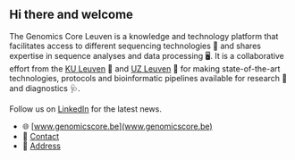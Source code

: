 ## Hi there and welcome

The Genomics Core Leuven is a knowledge and technology platform that facilitates access to different sequencing technologies :dna:  and shares expertise in sequence analyses and data processing :desktop_computer:. It is a collaborative effort from the [KU Leuven](https://gbiomed.kuleuven.be/nl/cme) :school: and [UZ Leuven](https://www.uzleuven.be/nl/centrum-menselijke-erfelijkheid) :hospital: for making state-of-the-art technologies, protocols and bioinformatic pipelines available for research :microscope: and diagnostics :stethoscope:.

Follow us on [LinkedIn](https://www.linkedin.com/company/genomics-core-leuven/) for the latest news.

- 🌐 [www.genomicscore.be](www.genomicscore.be)
- 📧 [Contact](mailto:info@genomicscore.be)
- 🧭 [Address](https://osm.org/go/0EozWMdOk-?relation=7691228)




<!--

![logo](profile/images/gc.png)

**Here are some ideas to get you started:**

🙋‍♀️ A short introduction - what is your organization all about?
### 👩‍💻 Useful resources

🌈 Contribution guidelines - how can the community get involved?

🍿 Fun facts - what does your team eat for breakfast?
🧙 Remember, you can do mighty things with the power of [Markdown](https://guides.github.com/features/mastering-markdown/)
-->
